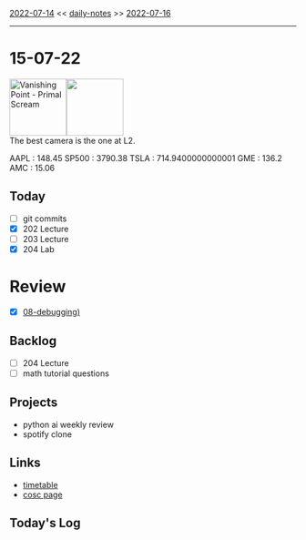 [2022-07-14](daily_notes/2022-07-14) << [daily-notes](notes/daily-notes.md) >> [2022-07-16](daily_notes/2022-07-16)

---
# 15-07-22
<a href='spotify:album:1MCmkNa0UxhulmHkGBqw1n'><img src='https://i.scdn.co/image/5db238701d302c2a22d885dabb0e5d62bc023e4f' alt='Vanishing Point - Primal Scream' height=100></a><img src='https://imgs.xkcd.com/comics/the_best_camera.png' height=100>
<br>The best camera is the one at L2.

AAPL : 148.45 
SP500 : 3790.38 
TSLA : 714.9400000000001
GME : 136.2
AMC : 15.06

## Today
- [ ] git commits
- [x] 202 Lecture
- [ ] 203 Lecture
- [x] 204 Lab

# Review
- [x] [08-debugging)](notes/08-debugging.md)

## Backlog
- [ ] 204 Lecture
- [ ] math tutorial questions

## Projects
- python ai weekly review
- spotify clone

## Links
- [timetable](https://i.imgur.com/9ghbvAG.png)
- [cosc page](https://cosc203.cspages.otago.ac.nz)

## Today's Log